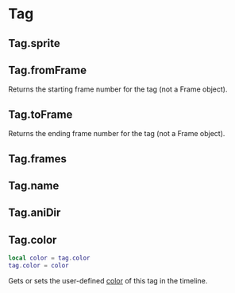 # Tag

## Tag.sprite

## Tag.fromFrame
Returns the starting frame number for the tag (not a Frame object).

## Tag.toFrame
Returns the ending frame number for the tag (not a Frame object).

## Tag.frames

## Tag.name

## Tag.aniDir

## Tag.color

```lua
local color = tag.color
tag.color = color
```

Gets or sets the user-defined [color](color.md) of this tag in the timeline.
